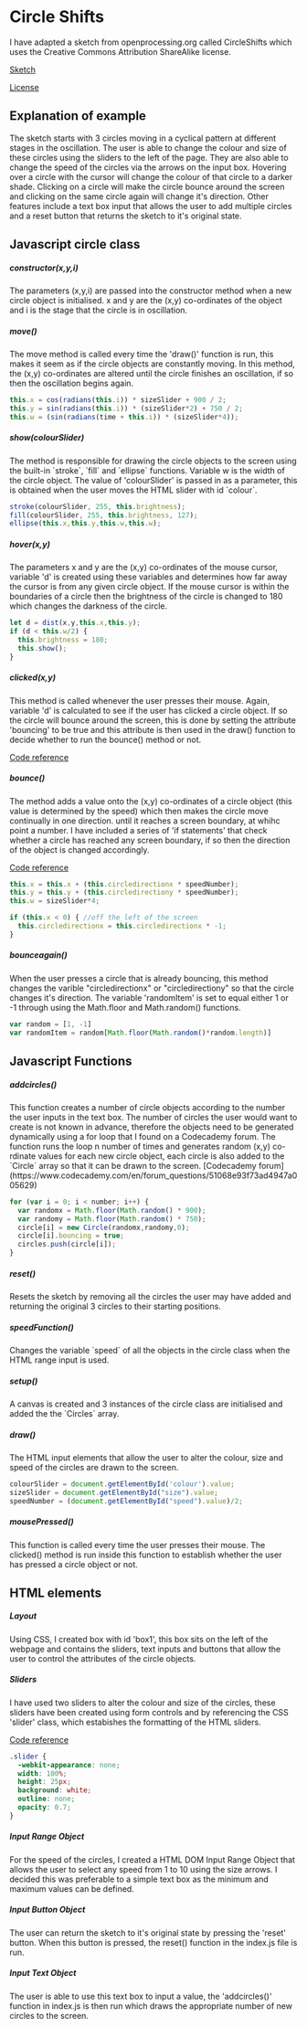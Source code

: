 <h1>Circle Shifts</h1>
I have adapted a sketch from openprocessing.org called CircleShifts which uses the Creative Commons Attribution ShareAlike license.

[Sketch](https://www.openprocessing.org/sketch/425051)

[License](https://pages.github.com/)

<h2>Explanation of example</h2>
The sketch starts with 3 circles moving in a cyclical pattern at different stages in the oscillation. The user is able to change the colour and size of these circles using the sliders to the left of the page. They are also able to change the speed of the circles via the arrows on the input box. Hovering over a circle with the cursor will change the colour of that circle to a darker shade. Clicking on a circle will make the circle bounce around the screen and clicking on the same circle again will change it's direction. Other features include a text box input that allows the user to add multiple circles and a reset button that returns the sketch to it's original state. 

<h2>Javascript circle class</h2>

<h5>constructor(x,y,i)</h5>
<p>The parameters (x,y,i) are passed into the constructor method when a new circle object is initialised. x and y are the (x,y) co-ordinates of the object and i is the stage that the circle is in oscillation.</p>

<h5>move()</h5>
<p>The move method is called every time the 'draw()' function is run, this makes it seem as if the circle objects are constantly moving. In this method, the (x,y) co-ordinates are altered until the circle finishes an oscillation, if so then the oscillation begins again.</p>

``` javascript  
this.x = cos(radians(this.i)) * sizeSlider + 900 / 2;
this.y = sin(radians(this.i)) * (sizeSlider*2) + 750 / 2;
this.w = (sin(radians(time + this.i)) * (sizeSlider*4));
```

<h5>show(colourSlider)</h5>
The method is responsible for drawing the circle objects to the screen using the built-in `stroke`, `fill` and `ellipse` functions. Variable w is the width of the circle object. The value of 'colourSlider' is passed in as a parameter, this is obtained when the user moves the HTML slider with id `colour`.

``` javascript
stroke(colourSlider, 255, this.brightness);
fill(colourSlider, 255, this.brightness, 127);
ellipse(this.x,this.y,this.w,this.w);
```

<h5>hover(x,y)</h5>
The parameters x and y are the (x,y) co-ordinates of the mouse cursor, variable 'd' is created using these variables and determines how far away the cursor is from any given circle object. If the mouse cursor is within the boundaries of a circle then the brightness of the circle is changed to 180 which changes the darkness of the circle.

``` javascript
let d = dist(x,y,this.x,this.y);
if (d < this.w/2) {
  this.brightness = 180;
  this.show();
}
```

<h5>clicked(x,y)</h5>
This method is called whenever the user presses their mouse. Again, variable 'd' is calculated to see if the user has clicked a circle object. If so the circle will bounce around the screen, this is done by setting the attribute 'bouncing' to be true and this attribute is then used in the draw() function to decide whether to run the bounce() method or not.

[Code reference](https://www.youtube.com/watch?v=TaN5At5RWH8&list=PLRqwX-V7Uu6Zy51Q-x9tMWIv9cueOFTFA&index=29)

<h5>bounce()</h5>
The method adds a value onto the (x,y) co-ordinates of a circle object (this value is determined by the speed) which then makes the circle move continually in one direction.  until it reaches a screen boundary, at whihc point a number. I have included a series of 'if statements' that check whether a circle has reached any screen boundary, if so then the direction of the object is changed accordingly. 

[Code reference](https://www.youtube.com/watch?v=Kp070rI_G48)
 
``` javascript
this.x = this.x + (this.circledirectionx * speedNumber);
this.y = this.y + (this.circledirectiony * speedNumber);
this.w = sizeSlider*4;

if (this.x < 0) { //off the left of the screen
  this.circledirectionx = this.circledirectionx * -1;
}
```

<h5>bounceagain()</h5>
When the user presses a circle that is already bouncing, this method changes the varible "circledirectionx" or "circledirectiony" so that the circle changes it's direction. The variable 'randomItem' is set to equal either 1 or -1 through using the Math.floor and Math.random() functions.

``` javascript
var random = [1, -1]
var randomItem = random[Math.floor(Math.random()*random.length)]
```

<h2> Javascript Functions</h2>

<h5>addcircles()</h5>
This function creates a number of circle objects according to the number the user inputs in the text box. The number of circles the user would want to create is not known in advance, therefore the objects need to be generated dynamically using a for loop that I found on a Codecademy forum. The function runs the loop n number of times and generates random (x,y) co-rdinate values for each new circle object, each circle is also added to the `Circle` array so that it can be drawn to the screen.
[Codecademy forum](https://www.codecademy.com/en/forum_questions/51068e93f73ad4947a005629)

``` javascript
for (var i = 0; i < number; i++) {
  var randomx = Math.floor(Math.random() * 900);
  var randomy = Math.floor(Math.random() * 750);
  circle[i] = new Circle(randomx,randomy,0);
  circle[i].bouncing = true;
  circles.push(circle[i]);
}
```

<h5>reset()</h5>
Resets the sketch by removing all the circles the user may have added and returning the original 3 circles to their starting positions.  

<h5>speedFunction()</h5>
Changes the variable `speed` of all the objects in the circle class when the HTML range input is used.

<h5>setup()</h5>
A canvas is created and 3 instances of the circle class are initialised and added the the `Circles` array.

<h5>draw()</h5>
The HTML input elements that allow the user to alter the colour, size and speed of the circles are drawn to the screen.

``` javascript
colourSlider = document.getElementById('colour').value;
sizeSlider = document.getElementById("size").value;
speedNumber = (document.getElementById("speed").value)/2;
``` 

<h5>mousePressed()</h5>
This function is called every time the user presses their mouse. The clicked() method is run inside this function to establish whether the user has pressed a circle object or not. 

<h2> HTML elements</h2>

<h5>Layout</h5>
Using CSS, I created box with id 'box1', this box sits on the left of the webpage and contains the sliders, text inputs and buttons that allow the user to control the attributes of the circle objects.

<h5>Sliders</h5>
I have used two sliders to alter the colour and size of the circles, these sliders have been created using form controls and by referencing the CSS 'slider' class, which estabishes the formatting of the HTML sliders. 

[Code reference](https://www.w3schools.com/howto/howto_js_rangeslider.asp)

``` css
.slider {
  -webkit-appearance: none;
  width: 100%;
  height: 25px;
  background: white;
  outline: none;
  opacity: 0.7;
}
``` 

<h5>Input Range Object</h5>
For the speed of the circles, I created a HTML DOM Input Range Object that allows the user to select any speed from 1 to 10 using the size arrows. I decided this was preferable to a simple text box as the minimum and maximum values can be defined. 

<h5>Input Button Object</h5>
The user can return the sketch to it's original state by pressing the 'reset' button. When this button is pressed, the reset() function in the index.js file is run.

<h5>Input Text Object</h5>
The user is able to use this text box to input a value, the 'addcircles()' function in index.js is then run which draws the appropriate number of new circles to the screen.